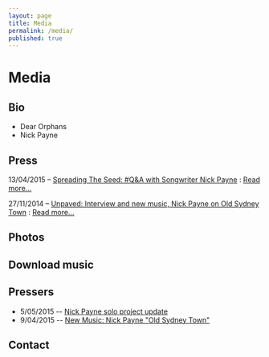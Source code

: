 ```yaml
---
layout: page
title: Media
permalink: /media/
published: true
---
```




# Media

## Bio

- Dear Orphans
- Nick Payne

## Press

13/04/2015 &ndash; [Spreading The Seed: #Q&amp;A with Songwriter Nick Payne](http://www.spreadingtheseed.com/post/116282706894/q-a-with-songwriter-nick-payne)
: [Read more...](http://www.spreadingtheseed.com/post/116282706894/q-a-with-songwriter-nick-payne)

27/11/2014 &ndash; [Unpaved: Interview and new music, Nick Payne on Old Sydney Town](http://unpaved.com.au/interview-and-new-music-nick-payne-on-old-sydney-town)
: [Read more...](http://unpaved.com.au/interview-and-new-music-nick-payne-on-old-sydney-town)

## Photos

## Download music

## Pressers

- 5/05/2015 -- [Nick Payne solo project update](http://kriskatpublicity.com.au/nick-payne-solo-project-update/)
- 9/04/2015 -- [New Music: Nick Payne "Old Sydney Town"](http://kriskatpublicity.com.au/new-music-nick-payne-old-sydney-town/)

## Contact

